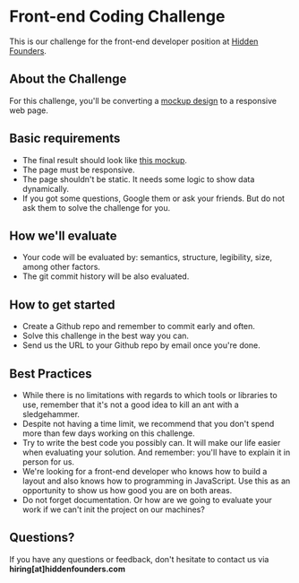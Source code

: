 # Front-end Coding Challenge

This is our challenge for the front-end developer position at [Hidden Founders](https://hiddenfounders.com). 

## About the Challenge
For this challenge, you'll be converting a [mockup design](https://invis.io/T7DBK3YQ6#/251649617_Page_1) to a responsive web page. 

## Basic requirements
* The final result should look like [this mockup](https://invis.io/T7DBK3YQ6#/251649617_Page_1).
* The page must be responsive.
* The page shouldn't be static. It needs some logic to show data dynamically.
* If you got some questions, Google them or ask your friends. But do not ask them to solve the challenge for you.

## How we'll evaluate
* Your code will be evaluated by: semantics, structure, legibility, size, among other factors.
* The git commit history will be also evaluated.

## How to get started
* Create a Github repo and remember to commit early and often. 
* Solve this challenge in the best way you can.
* Send us the URL to your Github repo by email once you're done.

## Best Practices
* While there is no limitations with regards to which tools or libraries to use, remember that it's not a good idea to kill an ant with a sledgehammer. 
* Despite not having a time limit, we recommend that you don't spend more than few days working on this challenge.
* Try to write the best code you possibly can. It will make our life easier when evaluating your solution. And remember: you'll have to explain it in person for us.
* We're looking for a front-end developer who knows how to build a layout and also knows how to programming in JavaScript. Use this as an opportunity to show us how good you are on both areas.
* Do not forget documentation. Or how are we going to evaluate your work if we can't init the project on our machines?

## Questions?

If you have any questions or feedback, don't hesitate to contact us via **hiring[at]hiddenfounders.com**
